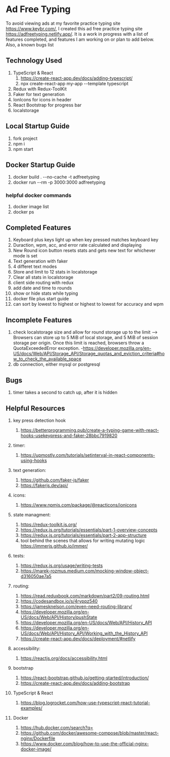 # Ad Free Typing

To avoid viewing ads at my favorite practice typing site https://www.keybr.com/, I created this ad free practice typing site https://adfreetyping.netlify.app/. It is a work in progress with a list of features completed, and features I am working on or plan to add below. Also, a known bugs list

## Technology Used

1. TypeScript & React
   1. https://create-react-app.dev/docs/adding-typescript/
   2. npx create-react-app my-app --template typescript
2. Redux with Redux-ToolKit
3. Faker for text generation
4. IonIcons for icons in header
5. React Bootstrap for progress bar
6. localstorage

## Local Startup Guide

1. fork project
2. npm i
3. npm start

## Docker Startup Guide

1. docker build . --no-cache -t adfreetyping
2. docker run --rm -p 3000:3000 adfreetyping

### helpful docker commands

1. docker image list
2. docker ps

## Completed Features

1. Keyboard plus keys light up when key pressed matches keyboard key
2. Duraction, wpm, acc, and error rate calculated and displaying
3. New Round icon button resets stats and gets new text for whichever mode is set
4. Text generation with faker
5. 4 differet text modes
6. Store and limit to 12 stats in localstorage
7. Clear all stats in localstorage
8. client side routing with redux
9. add date and time to rounds
10. show or hide stats while typing
11. docker file plus start guide
12. can sort by lowest to highest or highest to lowest for accuracy and wpm

## Incomplete Features

1. check localstorage size and allow for round storage up to the limit
   --> Browsers can store up to 5 MiB of local storage, and 5 MiB of session storage per origin. Once this limit is reached, browsers throw a QuotaExceededError exception. -https://developer.mozilla.org/en-US/docs/Web/API/Storage_API/Storage_quotas_and_eviction_criteria#how_to_check_the_available_space
2. db connection, either mysql or postgresql

## Bugs

1. timer takes a second to catch up, after it is hidden

## Helpful Resources

1. key press detection hook

   1. https://betterprogramming.pub/create-a-typing-game-with-react-hooks-usekeypress-and-faker-28bbc7919820

2. timer:

   1. https://upmostly.com/tutorials/setinterval-in-react-components-using-hooks

3. text generation:

   1. https://github.com/faker-js/faker
   2. https://fakerjs.dev/api/

4. icons:

   1. https://www.npmjs.com/package/@reacticons/ionicons

5. state managment:

   1. https://redux-toolkit.js.org/
   2. https://redux.js.org/tutorials/essentials/part-1-overview-concepts
   3. https://redux.js.org/tutorials/essentials/part-2-app-structure
   4. tool behind the scenes that allows for writing mutating logic https://immerjs.github.io/immer/

6. tests:

   1. https://redux.js.org/usage/writing-tests
   2. https://marek-rozmus.medium.com/mocking-window-object-d316050ae7a5

7. routing:

   1. https://read.reduxbook.com/markdown/part2/09-routing.html
   2. https://codesandbox.io/s/4ryppz540
   3. https://jamesknelson.com/even-need-routing-library/
   4. https://developer.mozilla.org/en-US/docs/Web/API/History/pushState
   5. https://developer.mozilla.org/en-US/docs/Web/API/History_API
   6. https://developer.mozilla.org/en-US/docs/Web/API/History_API/Working_with_the_History_API
   7. https://create-react-app.dev/docs/deployment/#netlify

8. accessibility:

   1. https://reactjs.org/docs/accessibility.html

9. bootstrap

   1. https://react-bootstrap.github.io/getting-started/introduction/
   2. https://create-react-app.dev/docs/adding-bootstrap

10. TypeScript & React

    1. https://blog.logrocket.com/how-use-typescript-react-tutorial-examples/

11. Docker
    1. https://hub.docker.com/search?q=
    2. https://github.com/docker/awesome-compose/blob/master/react-nginx/Dockerfile
    3. https://www.docker.com/blog/how-to-use-the-official-nginx-docker-image/
